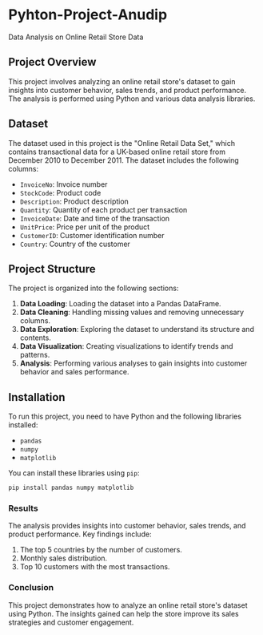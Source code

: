 # Pyhton-Project-Anudip
Data Analysis on Online Retail Store Data

## Project Overview
This project involves analyzing an online retail store's dataset to gain insights into customer behavior, sales trends, and product performance. The analysis is performed using Python and various data analysis libraries.

## Dataset
The dataset used in this project is the "Online Retail Data Set," which contains transactional data for a UK-based online retail store from December 2010 to December 2011. The dataset includes the following columns:
- `InvoiceNo`: Invoice number
- `StockCode`: Product code
- `Description`: Product description
- `Quantity`: Quantity of each product per transaction
- `InvoiceDate`: Date and time of the transaction
- `UnitPrice`: Price per unit of the product
- `CustomerID`: Customer identification number
- `Country`: Country of the customer

## Project Structure
The project is organized into the following sections:
1. **Data Loading**: Loading the dataset into a Pandas DataFrame.
2. **Data Cleaning**: Handling missing values and removing unnecessary columns.
3. **Data Exploration**: Exploring the dataset to understand its structure and contents.
4. **Data Visualization**: Creating visualizations to identify trends and patterns.
5. **Analysis**: Performing various analyses to gain insights into customer behavior and sales performance.

## Installation
To run this project, you need to have Python and the following libraries installed:
- `pandas`
- `numpy`
- `matplotlib`

You can install these libraries using `pip`:
```bash
pip install pandas numpy matplotlib
```

### Results
The analysis provides insights into customer behavior, sales trends, and product performance. Key findings include:
1. The top 5 countries by the number of customers.
2. Monthly sales distribution.
3. Top 10 customers with the most transactions.

### Conclusion
This project demonstrates how to analyze an online retail store's dataset using Python. The insights gained can help the store improve its sales strategies and customer engagement.
